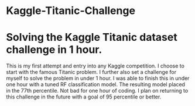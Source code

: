 # Kaggle-Titanic-Challenge
# Solving the Kaggle Titanic dataset challenge in 1 hour.

This is my first attempt and entry into any Kaggle competition. I choose to start with the famous Titanic problem. 
I further also set a challenge for myself to solve the problem in under 1 hour. 
I was able to finish this in under one hour with a tuned RF classification model. 
The resulting model placed in the 77th percentile. Not bad for one hour of coding. I plan on returning to this challenge in the future with a goal of 95 percentile or better. 
